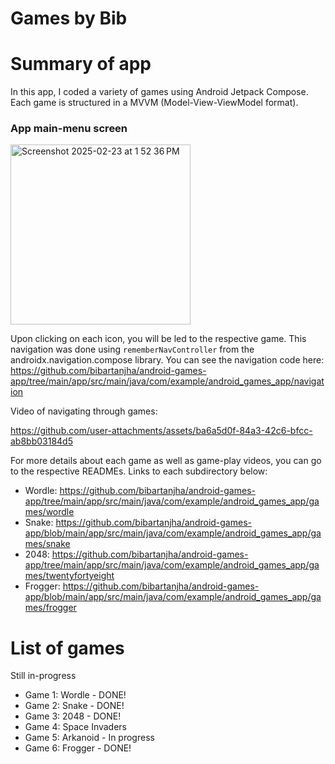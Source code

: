 # Games by Bib
  
# Summary of app
In this app, I coded a variety of games using Android Jetpack Compose. Each game is structured in a MVVM (Model-View-ViewModel format). 

### App main-menu screen
<img width="288" alt="Screenshot 2025-02-23 at 1 52 36 PM" src="https://github.com/user-attachments/assets/f51b6614-a2a0-4bb8-ac35-99f1840b534c" />

Upon clicking on each icon, you will be led to the respective game. This navigation was done using `rememberNavController` from the androidx.navigation.compose library. You can see the navigation code here: https://github.com/bibartanjha/android-games-app/tree/main/app/src/main/java/com/example/android_games_app/navigation

Video of navigating through games:

https://github.com/user-attachments/assets/ba6a5d0f-84a3-42c6-bfcc-ab8bb03184d5



For more details about each game as well as game-play videos, you can go to the respective READMEs. Links to each subdirectory below:

- Wordle: https://github.com/bibartanjha/android-games-app/tree/main/app/src/main/java/com/example/android_games_app/games/wordle
- Snake: https://github.com/bibartanjha/android-games-app/blob/main/app/src/main/java/com/example/android_games_app/games/snake
- 2048: https://github.com/bibartanjha/android-games-app/tree/main/app/src/main/java/com/example/android_games_app/games/twentyfortyeight
- Frogger: https://github.com/bibartanjha/android-games-app/blob/main/app/src/main/java/com/example/android_games_app/games/frogger



# List of games
Still in-progress

- Game 1: Wordle - DONE!
- Game 2: Snake - DONE!
- Game 3: 2048 - DONE!
- Game 4: Space Invaders
- Game 5: Arkanoid - In progress
- Game 6: Frogger - DONE!
